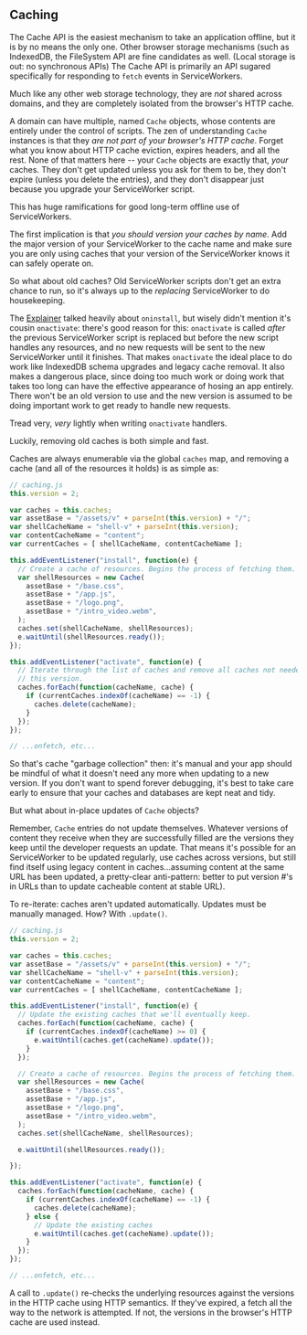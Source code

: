 ## Caching

The Cache API is the easiest mechanism to take an application offline, but it is by no means the only one. Other browser storage mechanisms (such as IndexedDB, the FileSystem API are fine candidates as well. (Local storage is out: no synchronous APIs) The Cache API is primarily an API sugared specifically for responding to `fetch` events in ServiceWorkers.

Much like any other web storage technology, they are _not_ shared
across domains, and they are completely isolated from the browser's HTTP cache.

A domain can have multiple, named `Cache` objects, whose contents are entirely under the control of scripts. The zen of understanding `Cache` instances is that they _are not part of your browser's HTTP cache_. Forget what you know about HTTP cache eviction, expires headers, and all the rest. None of that matters here -- your `Cache` objects are exactly that, _your_ caches. They don't get updated unless you ask for them to be, they don't expire (unless you delete the entries), and they don't disappear just because you upgrade your ServiceWorker script.

This has huge ramifications for good long-term offline use of ServiceWorkers.

The first implication is that _you should version your caches by name_. Add the major version of your ServiceWorker to the cache name and make sure you are only using caches that your version of the ServiceWorker knows it can safely operate on.

So what about old caches? Old ServiceWorker scripts don't get an extra chance to run, so it's always up to the _replacing_ ServiceWorker to do housekeeping.

The [Explainer](explainer.md) talked heavily about `oninstall`, but wisely didn't mention it's cousin `onactivate`: there's good reason for this: `onactivate` is called *after* the previous ServiceWorker script is replaced but before the new script handles any resources, and no new requests will be sent to the new ServiceWorker until it finishes. That makes `onactivate` the ideal place to do work like IndexedDB schema upgrades and legacy cache removal. It also makes a dangerous place, since doing too much work or doing work that takes too long can have the effective appearance of hosing an app entirely. There won't be an old version to use and the new version is assumed to be doing important work to get ready to handle new requests.

Tread very, _very_ lightly when writing `onactivate` handlers.

Luckily, removing old caches is both simple and fast.

Caches are always enumerable via the global `caches` map, and removing a cache (and all of the resources it holds) is as simple as:

```js
// caching.js
this.version = 2;

var caches = this.caches;
var assetBase = "/assets/v" + parseInt(this.version) + "/";
var shellCacheName = "shell-v" + parseInt(this.version);
var contentCacheName = "content";
var currentCaches = [ shellCacheName, contentCacheName ];

this.addEventListener("install", function(e) {
  // Create a cache of resources. Begins the process of fetching them.
  var shellResources = new Cache(
    assetBase + "/base.css",
    assetBase + "/app.js",
    assetBase + "/logo.png",
    assetBase + "/intro_video.webm",
  );
  caches.set(shellCacheName, shellResources);
  e.waitUntil(shellResources.ready());
});

this.addEventListener("activate", function(e) {
  // Iterate through the list of caches and remove all caches not needed by
  // this version.
  caches.forEach(function(cacheName, cache) {
    if (currentCaches.indexOf(cacheName) == -1) {
      caches.delete(cacheName);
    }
  });
});

// ...onfetch, etc...
```

So that's cache "garbage collection" then: it's manual and your app should be mindful of what it doesn't need any more when updating to a new version. If you don't want to spend forever debugging, it's best to take care early to ensure that your caches and databases are kept neat and tidy.

But what about in-place updates of `Cache` objects?

Remember, `Cache` entries do not update themselves. Whatever versions of content they receive when they are successfully filled are the versions they keep until the developer requests an update. That means it's possible for an ServiceWorker to be updated regularly, use caches across versions, but still find itself using legacy content in caches...assuming content at the same URL has been updated, a pretty-clear anti-pattern: better to put version #'s in URLs than to update cacheable content at stable URL).

To re-iterate: caches aren't updated automatically. Updates must be manually managed. How? With `.update()`.

```js
// caching.js
this.version = 2;

var caches = this.caches;
var assetBase = "/assets/v" + parseInt(this.version) + "/";
var shellCacheName = "shell-v" + parseInt(this.version);
var contentCacheName = "content";
var currentCaches = [ shellCacheName, contentCacheName ];

this.addEventListener("install", function(e) {
  // Update the existing caches that we'll eventually keep.
  caches.forEach(function(cacheName, cache) {
    if (currentCaches.indexOf(cacheName) >= 0) {
      e.waitUntil(caches.get(cacheName).update());
    }
  });

  // Create a cache of resources. Begins the process of fetching them.
  var shellResources = new Cache(
    assetBase + "/base.css",
    assetBase + "/app.js",
    assetBase + "/logo.png",
    assetBase + "/intro_video.webm",
  );
  caches.set(shellCacheName, shellResources);

  e.waitUntil(shellResources.ready());

});

this.addEventListener("activate", function(e) {
  caches.forEach(function(cacheName, cache) {
    if (currentCaches.indexOf(cacheName) == -1) {
      caches.delete(cacheName);
    } else {
      // Update the existing caches
      e.waitUntil(caches.get(cacheName).update());
    }
  });
});

// ...onfetch, etc...
```

A call to `.update()` re-checks the underlying resources against the versions in the HTTP cache using HTTP semantics. If they've expired, a fetch all the way to the network is attempted. If not, the versions in the browser's HTTP cache are used instead.
